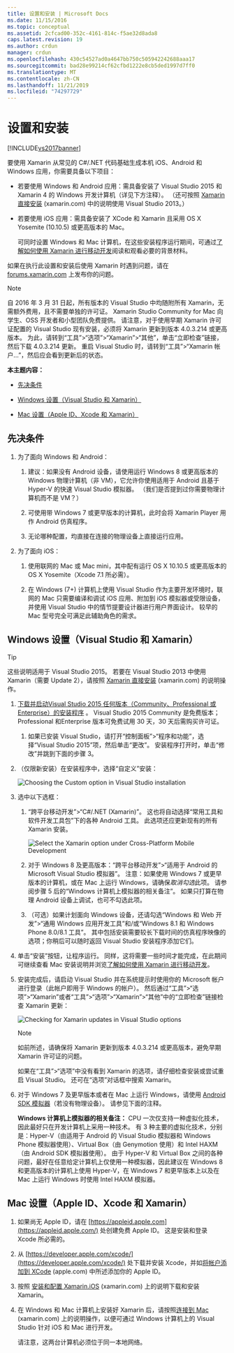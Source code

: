 ```yaml
---
title: 设置和安装 | Microsoft Docs
ms.date: 11/15/2016
ms.topic: conceptual
ms.assetid: 2cfcad00-352c-4161-814c-f5ae32d8ada8
caps.latest.revision: 19
ms.author: crdun
manager: crdun
ms.openlocfilehash: 430c54527ad0a4647bb750c505942242688aaa17
ms.sourcegitcommit: bad28e99214cf62cfbd1222e8cb5ded1997d7ff0
ms.translationtype: MT
ms.contentlocale: zh-CN
ms.lasthandoff: 11/21/2019
ms.locfileid: "74297729"
---
```

# <a name="setup-and-install"></a>设置和安装
[!INCLUDE[vs2017banner](../includes/vs2017banner.md)]

要使用 Xamarin 从常见的 C#/.NET 代码基础生成本机 iOS、Android 和 Windows 应用，你需要具备以下项目：  
  
- 若要使用 Windows 和 Android 应用：需具备安装了 Visual Studio 2015 和 Xamarin 4 的 Windows 开发计算机（详见下方注释）。 （还可按照 [Xamarin 直接安装](https://developer.xamarin.com/guides/cross-platform/getting_started/requirements/#install) (xamarin.com) 中的说明使用 Visual Studio 2013。）   
  
- 若要使用 iOS 应用：需具备安装了 XCode 和 Xamarin 且采用 OS X Yosemite (10.10.5) 或更高版本的 Mac。  
  
  可同时设置 Windows 和 Mac 计算机，在这些安装程序运行期间，可通过[了解如何使用 Xamarin 进行移动开发](../cross-platform/learn-about-mobile-development-with-xamarin.md)阅读和观看必要的背景材料。  
 
如果在执行此设置和安装后使用 Xamarin 时遇到问题，请在 [ forums.xamarin.com](https://forums.xamarin.com/) 上发布你的问题。
  
> [!NOTE]
> 自 2016 年 3 月 31 日起，所有版本的 Visual Studio 中均随附所有 Xamarin，无需额外费用，且不需要单独的许可证。 Xamarin Studio Community for Mac 向学生、OSS 开发者和小型团队免费提供。 请注意，对于使用早期 Xamarin 许可证配置的 Visual Studio 现有安装，必须将 Xamarin 更新到版本 4.0.3.214 或更高版本。 为此，请转到“工具”>“选项”>“Xamarin”>“其他”，单击“立即检查”链接，然后下载 4.0.3.214 更新。 重启 Visual Studio 时，请转到“工具”>“Xamarin 帐户...”，然后应会看到更新后的状态。  
  
 **本主题内容：**  
  
- [先决条件](#prereq)  
  
- [Windows 设置（Visual Studio 和 Xamarin）](#windows)  
  
- [Mac 设置（Apple ID、Xcode 和 Xamarin）](#mac)  
  
## <a name="prereq"></a> 先决条件  
  
1. 为了面向 Windows 和 Android：  
  
    1. 建议：如果没有 Android 设备，请使用运行 Windows 8 或更高版本的 Windows 物理计算机（非 VM），它允许你使用适用于 Android 且基于 Hyper-V 的快速 Visual Studio 模拟器。 （我们是否提到过你需要物理计算机而不是 VM？）  
  
    1. 可使用带 Windows 7 或更早版本的计算机，此时会将 Xamarin Player 用作 Android 仿真程序。 
    
    1. 无论哪种配置，均直接在连接的物理设备上直接运行应用。  
  
1. 为了面向 iOS：  
  
    1. 使用联网的 Mac 或 Mac mini，其中配有运行 OS X 10.10.5 或更高版本的 OS X Yosemite（Xcode 7.1 所必需）。  
  
    1. 在 Windows (7+) 计算机上使用 Visual Studio 作为主要开发环境时，联网的 Mac 只需要编译和调试 iOS 应用、附加到 iOS 模拟器或受限设备，并使用 Visual Studio 中的情节提要设计器进行用户界面设计。 较早的 Mac 型号完全可满足此辅助角色的需求。  
  
## <a name="windows"></a> Windows 设置（Visual Studio 和 Xamarin）  
  
> [!TIP]
> 这些说明适用于 Visual Studio 2015。 若要在 Visual Studio 2013 中使用 Xamarin（需要 Update 2），请按照 [ Xamarin 直接安装](https://developer.xamarin.com/guides/cross-platform/getting_started/requirements/#install) (xamarin.com) 的说明操作。  
  
1. [下载并启动Visual Studio 2015 任何版本（Community、Professional 或 Enterprise）的安装程序](https://www.visualstudio.com/downloads/download-visual-studio-vs.aspx) 。 Visual Studio 2015 Community 是免费版本；Professional 和Enterprise 版本可免费试用 30 天，30 天后需购买许可证。  
  
   1. 如果已安装 Visual Studio，请打开“控制面板”>“程序和功能”，选择“Visual Studio 2015”项，然后单击“更改”。 安装程序打开时，单击“修改”并跳到下面的步骤 3。  
  
2. （仅限新安装）在安装程序中，选择“自定义”安装：  
  
    ![Choosing the Custom option in Visual Studio installation](../cross-platform/media/cross-plat-xamarin-setup-1.png "Cross-Plat Xamarin Setup 1")  
  
3. 选中以下选框：  
  
   1. “跨平台移动开发”>“C#/.NET (Xamarin)”。 这也将自动选择“常用工具和软件开发工具包”下的各种 Android 工具。 此选项还应更新现有的所有 Xamarin 安装。  
  
        ![Select the Xamarin option under Cross&#45;Platform Mobile Development](../cross-platform/media/cross-plat-xamarin-setup-2.png "Cross-Plat Xamarin Setup 2")  
  
   2. 对于 Windows 8 及更高版本：“跨平台移动开发”>“适用于 Android 的 Microsoft Visual Studio 模拟器”。 注意：如果使用 Windows 7 或更早版本的计算机，或在 Mac 上运行 Windows，请确保*取消勾选*此项。 请参阅步骤 5 后的“Windows 计算机上模拟器的相关备注”。 如果只打算在物理 Android 设备上调试，也可不勾选此项。  
  
   3. （可选）如果计划面向 Windows 设备，还请勾选“Windows 和 Web 开发”>“通用 Windows 应用开发工具”和/或“Windows 8.1 和 Windows Phone 8.0/8.1 工具”。 其中包括安装需要较长下载时间的仿真程序映像的选项；你稍后可以随时返回 Visual Studio 安装程序添加它们。  
  
4. 单击“安装”按钮，让程序运行。 同样，这将需要一些时间才能完成，在此期间可继续查看 Mac 安装说明并浏览[了解如何使用 Xamarin 进行移动开发](../cross-platform/learn-about-mobile-development-with-xamarin.md)。  
  
5. 安装完成后，请启动 Visual Studio 并在系统提示时使用你的 Microsoft 帐户进行登录（此帐户即用于 Windows 的帐户）。 然后通过“工具”>“选项”>“Xamarin”或者“工具”>“选项”>“Xamarin”>“其他”中的“立即检查”链接检查 Xamarin 更新：  
  
    ![Checking for Xamarin updates in Visual Studio options](../cross-platform/media/cross-plat-xamarin-setup-3.png "Cross-Plat Xamarin Setup 3")  
  
   > [!NOTE]
   > 如前所述，请确保将 Xamarin 更新到版本 4.0.3.214 或更高版本，避免早期 Xamarin 许可证的问题。  

   如果在“工具”>“选项”中没有看到 Xamarin 的选项，请仔细检查安装或尝试重启 Visual Studio。 还可在“选项”对话框中搜索 Xamarin。
      
6. 对于 Windows 7 及更早版本或者在 Mac 上运行 Windows，请使用 [Android SDK 模拟器](https://developer.xamarin.com/guides/android/deployment,_testing,_and_metrics/debug-on-emulator/android-sdk-emulator/)（若没有物理设备）。 请参见下面的注释。  
  
   **Windows 计算机上模拟器的相关备注：** CPU 一次仅支持一种虚拟化技术，因此最好只在开发计算机上采用一种技术。 有 3 种主要的虚拟化技术，分别是：Hyper-V（由适用于 Android 的 Visual Studio 模拟器和 Windows Phone 模拟器使用）、Virtual Box（由 Genymotion 使用）和 Intel HAXM（由 Android SDK 模拟器使用）。 由于 Hyper-V 和 Virtual Box 之间的各种问题，最好在任意给定计算机上仅使用一种模拟器，因此建议在 Windows 8 和更高版本的计算机上使用 Hyper-V，在 Windows 7 和更早版本上以及在 Mac 上运行 Windows 时使用 Intel HAXM 模拟器。  
  
## <a name="mac"></a>Mac 设置（Apple ID、Xcode 和 Xamarin）  
  
1. 如果尚无 Apple ID，请在 [https://appleid.apple.com](https://appleid.apple.com/) 处创建免费 Apple ID。 这是安装和登录 Xcode 所必需的。  
  
2. 从 [https://developer.apple.com/xcode/](https://developer.apple.com/xcode/) 处下载并安装 Xcode，并如[将帐户添加到 XCode](https://developer.apple.com/library/content/documentation/IDEs/Conceptual/AppStoreDistributionTutorial/AddingYourAccounttoXcode/AddingYourAccounttoXcode.html#//apple_ref/doc/uid/TP40013839-CH40-SW1) (apple.com) 中所述添加你的 Apple ID。  
  
3. 按照 [安装和配置 Xamarin.iOS](https://docs.microsoft.com/xamarin/ios/get-started/installation/mac) (xamarin.com) 上的说明下载和安装 Xamarin。  
  
4. 在 Windows 和 Mac 计算机上安装好 Xamarin 后，请按照[连接到 Mac](https://docs.microsoft.com/xamarin/ios/get-started/installation/windows/connecting-to-mac/) (xamarin.com) 上的说明操作，以便可通过 Windows 计算机上的 Visual Studio 针对 iOS 和 Mac 进行开发。  
  
     请注意，这两台计算机必须位于同一本地网络。
